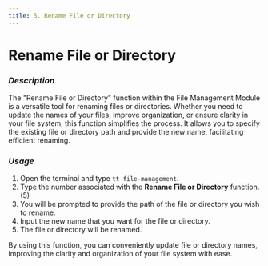 ```yaml
---
title: 5. Rename File or Directory
---
```


# Rename File or Directory

### **_Description_**

The "Rename File or Directory" function within the File Management Module is a versatile tool for renaming files or directories. Whether you need to update the names of your files, improve organization, or ensure clarity in your file system, this function simplifies the process. It allows you to specify the existing file or directory path and provide the new name, facilitating efficient renaming.

### **_Usage_**

1. Open the terminal and type `tt file-management`.
2. Type the number associated with the **Rename File or Directory** function. (5)
3. You will be prompted to provide the path of the file or directory you wish to rename.
4. Input the new name that you want for the file or directory.
5. The file or directory will be renamed.

By using this function, you can conveniently update file or directory names, improving the clarity and organization of your file system with ease.
